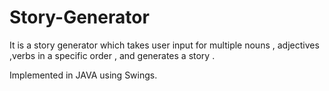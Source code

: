 # Story-Generator
It is a story generator which takes user input for multiple nouns , adjectives ,verbs in a specific order , and generates a story .

Implemented in JAVA using Swings.
